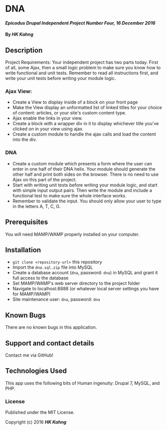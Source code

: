 # DNA

#### _Epicodus Drupal Independent Project Number Four, 16 December 2016_

#### By _**HK Kahng**_

## Description

Project Requirements: Your independent project has two parts today. First of all, some Ajax, then a small logic problem to make sure you know how to write functional and unit tests. Remember to read all instructions first, and write your unit tests before writing your module logic.

### Ajax View:

* Create a View to display inside of a block on your front page
* Make the View display an unformatted list of linked titles for your choice of content: articles, or your site's custom content type.
* Ajax enable the links in your view.
* Create a block with a wrapper div in it to display whichever title you've clicked on in your view using ajax.
* Create a custom module to handle the ajax calls and load the content into the div.

### DNA

* Create a custom module which presents a form where the user can enter in one half of their DNA helix. Your module should generate the other half and print both sides on the browser. There is no need to use Ajax on this part of the project.
* Start with writing unit tests before writing your module logic, and start with simple input output pairs. Then write the module and include a functional test to make sure the whole interface works.
* Remember to validate the input. You should only allow your user to type in the letters A, T, C, G.

## Prerequisites

You will need MAMP/WAMP properly installed on your computer.

## Installation

* `git clone <repository-url>` this repository
* Import the `dna.sql.zip` file into MySQL
* Create a database account (`dna`, password: `dna`) in MySQL and grant it full access to the database
* Set MAMP/WAMP's web server directory to the project folder
* Navigate to localhost:8888 (or whatever local server settings you have for MAMP/WAMP)
* Site maintenance user: `dna`, password: `dna`

## Known Bugs

There are no known bugs in this application.

## Support and contact details

Contact me via GitHub!

## Technologies Used

This app uses the following bits of Human ingenuity: Drupal 7, MySQL, and PHP.

### License

Published under the MIT License.

Copyright (c) 2016 **_HK Kahng_**
